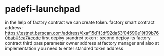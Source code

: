 # padefi-launchpad
in the help of factory contract we can create token.
factory smart contract address : https://testnet.bscscan.com/address/0xaf15d1f3df92da53f04590e19f09b760bab05ca7#code 
first deploy standred token :
second deploy its factory contract 
third pass parameter owner address at factory manager
and also at implementation y
ou need to enter standred token address
